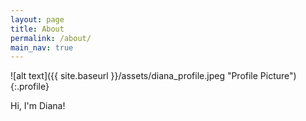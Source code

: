 ```yaml
---
layout: page
title: About
permalink: /about/
main_nav: true
---
```


![alt text]({{ site.baseurl }}/assets/diana_profile.jpeg "Profile Picture"){:.profile}

Hi, I'm Diana!